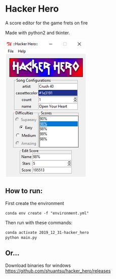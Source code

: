 # Hacker Hero
A score editor for the game frets on fire

Made with python2 and tkinter.

<kbd>![Main program](hackerhero.png)</kbd>

## How to run:

First create the environment

```
conda env create -f "environment.yml"
```

Then run with these commands:

```
conda activate 2019_12_31-hacker_hero
python main.py
```

## Or...

Download binaries for windows
https://github.com/shuantsu/hacker_hero/releases
